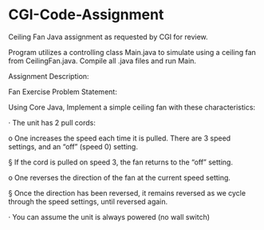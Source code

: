 # CGI-Code-Assignment
Ceiling Fan Java assignment as requested by CGI for review.

Program utilizes a controlling class Main.java to simulate using a ceiling fan from CeilingFan.java. Compile all .java files and run Main.

Assignment Description:

Fan Exercise Problem Statement:

Using Core Java, Implement a simple ceiling fan with these characteristics:

·         The unit has 2 pull cords:

o   One increases the speed each time it is pulled.  There are 3 speed settings, and an “off” (speed 0) setting. 

§  If the cord is pulled on speed 3, the fan returns to the “off” setting.

o   One reverses the direction of the fan at the current speed setting.

§  Once the direction has been reversed, it remains reversed as we cycle through the speed settings, until reversed again.

·         You can assume the unit is always powered (no wall switch)
